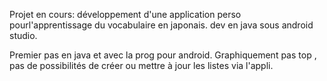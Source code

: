 Projet en cours: développement d'une application perso pourl'apprentissage du vocabulaire en japonais.
dev en java sous android studio.

Premier pas en java et avec la prog pour android.
Graphiquement pas top , pas de possibilités de créer ou mettre à jour les listes via l'appli.

